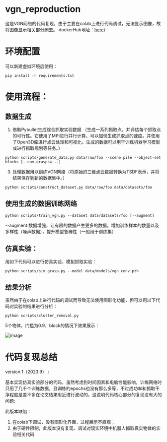 # vgn_reproduction
这是VGN网络的代码复现，由于主要在colab上进行代码调试，无法显示图像，故将图像显示相关部分删去。
dockerHub地址：[here](https://hub.docker.com/repository/docker/lightisflying/vgn_repro/general))


# 环境配置
可以新建虚拟环境后使用：
```
pip install -r requirements.txt
```

# 使用流程：

## 数据生成
1. 借助Pybullet生成综合抓取实验数据
（生成一系列抓取点，并评估每个抓取点的可行性。它使用了MPI进行并行计算，可以加快生成抓取点的速度。并使用了Open3D库进行点云处理和可视化。生成的数据可以用于训练机器学习模型或进行抓取规划等任务。）

```
python scripts/generate_data.py data/raw/foo --scene pile --object-set blocks [--num-grasps=...]
```

3. 处理数据用以训练VGN网络（将原始的三维点云数据转换为TSDF表示，并将结果保存到新的数据集中。）

```
python scripts/construct_dataset.py data/raw/foo data/datasets/foo
```

## 使用生成的数据训练网络

```
python scripts/train_vgn.py --dataset data/datasets/foo [--augment]
```

--augment:数据增强，让有限的数据产生更多的数据，增加训练样本的数量以及多样性（噪声数据），提升模型鲁棒性（一般用于训练集）

## 仿真实验：
用如下代码可以进行仿真实验，模拟抓取实验：

```
python scripts/sim_grasp.py --model data/models/vgn_conv.pth
```

## 结果分析
虽然由于在colab上进行代码的调试而导致无法使用图形化功能，但可以用以下代码对实验的结果进行分析：
```
python scripts/clutter_removal.py
```

5个物体，门槛为0.9，block的情况下效果展示：

![image](https://github.com/lightisflying/vgn_reproduction/assets/97738075/de149cb3-d1a9-4495-856a-e0978817c995)


# 代码复现总结
version 1（2023.9） : 

基本实现仿真实验部分的代码，虽然考虑到时间因素和电脑性能影响，训练网络时只用了几千个训练数据，且训练的epochs也没有那么多等，不过成功率和抓取干净程度是差不多在论文结果附近进行波动的，这说明代码核心部分的复现没有大的问题;

此版本缺陷：
1. 在colab下调试，没有图形化界面，过程展示不直观；
2. 由于硬件限制，此版本没有复现、调试对现实环境中机器人抓取真实物体的实验相关代码

